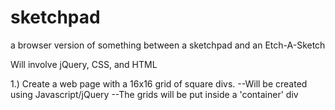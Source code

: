 # sketchpad
a browser version of something between a sketchpad and an Etch-A-Sketch

Will involve jQuery, CSS, and HTML

1.) Create a web page with a 16x16 grid of square divs.
	--Will be created using Javascript/jQuery
	--The grids will be put inside a 'container' div

